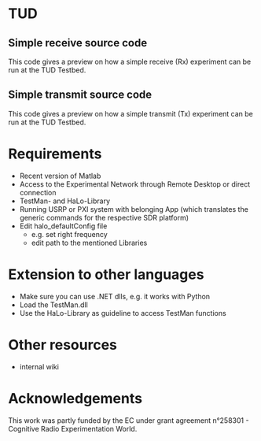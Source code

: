 TUD
===

Simple receive source code
--------------------------

This code gives a preview on how a simple receive (Rx) experiment can be run at the TUD Testbed.

Simple transmit source code
---------------------------

This code gives a preview on how a simple transmit (Tx) experiment can be run at the TUD Testbed.

Requirements
============
- Recent version of Matlab
- Access to the Experimental Network through Remote Desktop or direct connection
- TestMan- and HaLo-Library
- Running USRP or PXI system with belonging App (which translates the generic commands for the respective SDR platform)
- Edit halo_defaultConfig file
	- e.g. set right frequency
	- edit path to the mentioned Libraries	

Extension to other languages
============================
- Make sure you can use .NET dlls, e.g. it works with Python
- Load the TestMan.dll
- Use the HaLo-Library as guideline to access TestMan functions
	
Other resources
===============
- internal wiki

Acknowledgements
================
This work was partly funded by the EC under grant agreement n°258301 - Cognitive Radio Experimentation World. 